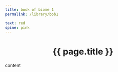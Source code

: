 ```yaml
---
title: book of biome 1
permalink: /library/bob1

text: red
spine: pink
---
```

<center><h1>{{ page.title }}</h1></center>

content